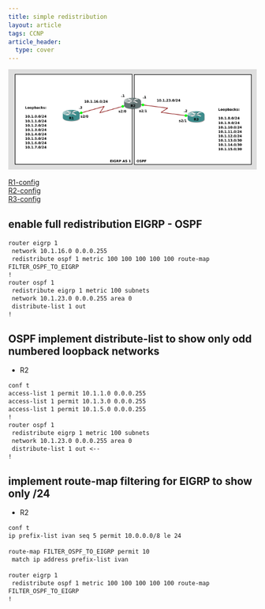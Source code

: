 ```yaml
---
title: simple redistribution
layout: article
tags: CCNP
article_header:
  type: cover
---
```


![GNS3-config](/assets/images/Cisco/simple-redistribution.png)

[R1-config](/assets/images/Cisco/simple_redistribution-R1.txt)  
[R2-config](/assets/images/Cisco/simple_redistribution-R2.txt)  
[R3-config](/assets/images/Cisco/simple_redistribution-R3.txt)  

## enable full redistribution EIGRP - OSPF

```
router eigrp 1
 network 10.1.16.0 0.0.0.255
 redistribute ospf 1 metric 100 100 100 100 100 route-map FILTER_OSPF_TO_EIGRP
!
router ospf 1
 redistribute eigrp 1 metric 100 subnets
 network 10.1.23.0 0.0.0.255 area 0
 distribute-list 1 out
!
```

## OSPF implement distribute-list to show only odd numbered loopback networks

- R2  

```
conf t
access-list 1 permit 10.1.1.0 0.0.0.255
access-list 1 permit 10.1.3.0 0.0.0.255
access-list 1 permit 10.1.5.0 0.0.0.255
!
router ospf 1
 redistribute eigrp 1 metric 100 subnets
 network 10.1.23.0 0.0.0.255 area 0
 distribute-list 1 out <--
!
```

## implement route-map filtering for EIGRP to show only /24

- R2  

```
conf t
ip prefix-list ivan seq 5 permit 10.0.0.0/8 le 24

route-map FILTER_OSPF_TO_EIGRP permit 10
 match ip address prefix-list ivan

router eigrp 1
 redistribute ospf 1 metric 100 100 100 100 100 route-map FILTER_OSPF_TO_EIGRP
!
```
